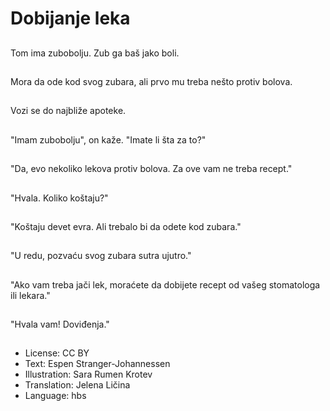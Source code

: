 # Dobijanje leka

##
Tom ima zubobolju. Zub ga baš jako boli.

##
Mora da ode kod svog zubara, ali prvo mu treba nešto protiv bolova.

##
Vozi se do najbliže apoteke.

##
"Imam zubobolju", on kaže. "Imate li šta za to?"

##
"Da, evo nekoliko lekova protiv bolova. Za ove vam ne treba recept."

##
"Hvala. Koliko koštaju?"

##
"Koštaju devet evra. Ali trebalo bi da odete kod zubara."

##
"U redu, pozvaću svog zubara sutra ujutro."

##
"Ako vam treba jači lek, moraćete da dobijete recept od vašeg stomatologa ili lekara."

##
"Hvala vam! Doviđenja."

##
* License: CC BY
* Text: Espen Stranger-Johannessen
* Illustration: Sara Rumen Krotev
* Translation: Jelena Ličina
* Language: hbs
